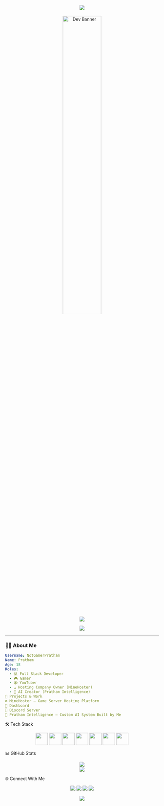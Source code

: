 <h1 align="center" class="rgb-name"><img src="https://readme-typing-svg.herokuapp.com?font=Fira+Code&weight=600&size=36&pause=1000&center=true&vCenter=true&width=600&height=50&lines=NotGamerPratham;RGB+Animated+Username+%F0%9F%94%A5" /></h1><p align="center">
  <img src="https://i.pinimg.com/originals/ed/ec/57/edec57b70e496d6310c0ba533909acb2.gif" alt="Dev Banner" width="50%" />
</p>


<p align="center">
  <img src="https://readme-typing-svg.herokuapp.com?font=Fira+Code&size=24&duration=4000&pause=1000&color=F75C7E&center=true&vCenter=true&width=650&lines=Hey!+I'm+Pratham+%7C+Age:+18;Full+Stack+Developer+%7C+YouTuber+%7C+Gamer;Ethical+Hacker;Founder+of+MineHoster+Hosting+☁️;Creator+of+Pratham+Intelligence+🤖;Welcome+to+my+Tech+Universe+🚀" />
</p>


<p align="center">
  <img src="https://img.shields.io/badge/Professional%20Developer-%F0%9F%92%BB-FFFF00?style=for-the-badge&logo=github&logoColor=white" />
</p>

---

### 👨‍💻 About Me

```yaml
Username: NotGamerPratham
Name: Pratham
Age: 18
Roles:
  - 💻 Full Stack Developer
  - 🎮 Gamer
  - 📹 YouTuber
  - ☁️ Hosting Company Owner (MineHoster)
  - 🤖 AI Creator (Pratham Intelligence)
🚀 Projects & Work
⚙️ MineHoster – Game Server Hosting Platform
📡 Dashboard
💬 Discord Server
🧠 Pratham Intelligence – Custom AI System Built by Me
```

🛠️ Tech Stack
<p align="center"> <img src="https://cdn.jsdelivr.net/gh/devicons/devicon/icons/python/python-original.svg" width="40px" /> <img src="https://cdn.jsdelivr.net/gh/devicons/devicon/icons/javascript/javascript-original.svg" width="40px" /> <img src="https://cdn.jsdelivr.net/gh/devicons/devicon/icons/html5/html5-original.svg" width="40px" /> <img src="https://cdn.jsdelivr.net/gh/devicons/devicon/icons/css3/css3-original.svg" width="40px" /> <img src="https://cdn.jsdelivr.net/gh/devicons/devicon/icons/react/react-original.svg" width="40px" /> <img src="https://cdn.jsdelivr.net/gh/devicons/devicon/icons/nodejs/nodejs-original.svg" width="40px" /> <img src="https://cdn.jsdelivr.net/gh/devicons/devicon/icons/git/git-original.svg" width="40px" />

📊 GitHub Stats
<p align="center"> <img src="https://github-readme-stats.vercel.app/api?username=NotGamerPratham&show_icons=true&theme=github_dark&hide_border=false&border_radius=10" /> <br /> <img src="https://github-readme-stats.vercel.app/api/top-langs/?username=NotGamerPratham&layout=compact&theme=github_dark&hide_border=false&border_radius=10" /> </p>

🌐 Connect With Me
<p align="center"> <a href="https://instagram.com/pratham.b.10"><img src="https://img.shields.io/badge/Instagram-%23E4405F?style=for-the-badge&logo=instagram&logoColor=white" /></a> <a href="https://facebook.com/pratham.b.10"><img src="https://img.shields.io/badge/Facebook-%231877F2?style=for-the-badge&logo=facebook&logoColor=white" /></a> <a href="https://discord.com/users/NotGamerPratham"><img src="https://img.shields.io/badge/Discord-%237289DA?style=for-the-badge&logo=discord&logoColor=white" /></a> <a href="https://youtube.com/@NotGamerPratham"><img src="https://img.shields.io/badge/YouTube-%23FF0000?style=for-the-badge&logo=youtube&logoColor=white" /></a> </p>
<p align="center"> <img src="https://komarev.com/ghpvc/?username=NotGamerPratham&label=Profile+Views&color=blueviolet&style=flat-square" /> </p> 
